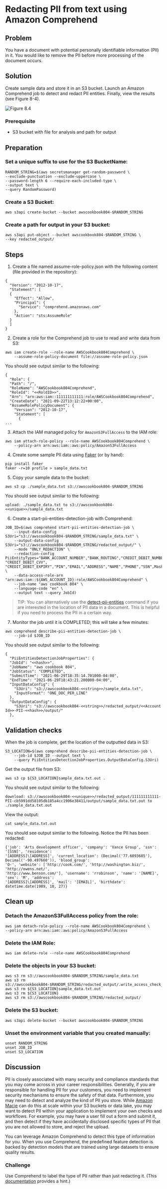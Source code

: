 # Redacting PII from text using Amazon Comprehend


## Problem
You have a document with potential personally identifiable information (PII) in it. You would like to remove the PII before more processing of the document occurs.

## Solution
Create sample data and store it in an S3 bucket. Launch an Amazon Comprehend job to detect and redact PII entities. Finally, view the results (see Figure 8-4).

![Figure 8.4](RedactingPIIDataFromaDocumentWithAmazonComprehend.png)

### Prerequisite
* S3 bucket with file for analysis and path for output

## Preparation
### Set a unique suffix to use for the S3 BucketName:
```
RANDOM_STRING=$(aws secretsmanager get-random-password \
--exclude-punctuation --exclude-uppercase \
--password-length 6 --require-each-included-type \
--output text \
--query RandomPassword)
```

### Create a S3 Bucket:

```
aws s3api create-bucket --bucket awscookbook804-$RANDOM_STRING
```

### Create a path for output in your S3 bucket:
```
aws s3api put-object --bucket awscookbook804-$RANDOM_STRING \
--key redacted_output/
```

## Steps
1. Create a file named assume-role-policy.json with the following content (file provided in the repository):
```
{
  "Version": "2012-10-17",
  "Statement": [
  {
    "Effect": "Allow",
    "Principal": {
      "Service": "comprehend.amazonaws.com"
    },
    "Action": "sts:AssumeRole"
  }
  ]
}
```

2. Create a role for the Comprehend job to use to read and write data from S3:
```
aws iam create-role --role-name AWSCookbook804Comprehend \
    --assume-role-policy-document file://assume-role-policy.json
```
You should see output similar to the following:
```
{
  "Role": {
  "Path": "/",
  "RoleName": "AWSCookbook804Comprehend",
  "RoleId": "<<RoldID>>",
  "Arn": "arn:aws:iam::111111111111:role/AWSCookbook804Comprehend",
  "CreateDate": "2021-09-22T13:12:22+00:00",
  "AssumeRolePolicyDocument": {
    "Version": "2012-10-17",
    "Statement": [
      {
...
```

3. Attach the IAM managed policy for `AmazonS3FullAccess` to the IAM role:
```
aws iam attach-role-policy --role-name AWSCookbook804Comprehend \
    --policy-arn arn:aws:iam::aws:policy/AmazonS3FullAccess
```

4. Create some sample PII data using [Faker](https://faker.readthedocs.io/en/master/) (or by hand):
```
pip install faker
faker -r=10 profile > sample_data.txt
```

5. Copy your sample data to the bucket:
```
aws s3 cp ./sample_data.txt s3://awscookbook804-$RANDOM_STRING
```

You should see output similar to the following:
```
upload: ./sample_data.txt to s3://awscookbook804-<<unique>>/sample_data.txt
```

6. Create a start-pii-entities-detection-job with Comprehend:
```
JOB_ID=$(aws comprehend start-pii-entities-detection-job \
    --input-data-config S3Uri="s3://awscookbook804-$RANDOM_STRING/sample_data.txt" \
    --output-data-config S3Uri="s3://awscookbook804-$RANDOM_STRING/redacted_output/" \
    --mode "ONLY_REDACTION" \
    --redaction-config
PiiEntityTypes="BANK_ACCOUNT_NUMBER","BANK_ROUTING","CREDIT_DEBIT_NUMBER", "CREDIT_DEBIT_CVV",
"CREDIT_DEBIT_EXPIRY","PIN","EMAIL","ADDRESS","NAME","PHONE","SSN",MaskMode="REPLACE_WITH_PII_ENTITY_TYPE" \
    --data-access-role-arn "arn:aws:iam::${AWS_ACCOUNT_ID}:role/AWSCookbook804Comprehend" \
    --job-name "aws cookbook 804" \
    --language-code "en" \
    --output text --query JobId)
```

> TIP: You can alternatively use the [detect-pii-entities](https://awscli.amazonaws.com/v2/documentation/api/latest/reference/comprehend/detect-pii-entities.html) command if you are interested in the location of PII data in a document. This is helpful if you need to process the PII in a certain way.

7. Monitor the job until it is COMPLETED; this will take a few minutes:
```
aws comprehend describe-pii-entities-detection-job \
    --job-id $JOB_ID
```

You should see output similar to the following:
```
{
  "PiiEntitiesDetectionJobProperties": {
  "JobId": "<<hash>>",
  "JobName": "aws cookbook 804",
  "JobStatus": "COMPLETED",
  "SubmitTime": "2021-06-29T18:35:14.701000-04:00",
  "EndTime": "2021-06-29T18:43:21.200000-04:00",
  "InputDataConfig": {
    "S3Uri": "s3://awscookbook804-<<string>>/sample_data.txt",
    "InputFormat": "ONE_DOC_PER_LINE"
  },
  "OutputDataConfig": {
    "S3Uri": "s3://awscookbook804-<<string>>/redacted_output/<<Account Id>>-PII-<<hash>>/output/"
  },
```

## Validation checks
When the job is complete, get the location of the outputted data in S3:
```
S3_LOCATION=$(aws comprehend describe-pii-entities-detection-job \
    --job-id $JOB_ID --output text \
    --query PiiEntitiesDetectionJobProperties.OutputDataConfig.S3Uri)
```

Get the output file from S3:
```
aws s3 cp ${S3_LOCATION}sample_data.txt.out .
```

You should see output similar to the following:
```
download: s3://awscookbook804-<<unique>>/redacted_output/111111111111-PII-cb5991dd58105db185a4cc1906e38411/output/sample_data.txt.out to ./sample_data.txt.out
```

View the output:
```
cat sample_data.txt.out
```

You should see output similar to the following. Notice the PII has been redacted:
```
{'job': 'Arts development officer', 'company': 'Vance Group', 'ssn': '[SSN]', 'residence':
'[ADDRESS]\[ADDRESS]', 'current_location': (Decimal('77.6093685'), Decimal('-90.497660')), 'blood_group':
'O-', 'website': ['http://cook.com/', 'http://washington.biz/', 'http://owens.net/',
'http://www.benson.com/'], 'username': 'rrobinson', 'name': '[NAME]', 'sex': 'M', 'address':
'[ADDRESS]\[ADDRESS]', 'mail': '[EMAIL]', 'birthdate': datetime.date(1989, 10, 27)}
```

## Clean up 
### Detach the AmazonS3FullAccess policy from the role:
```
aws iam detach-role-policy --role-name AWSCookbook804Comprehend \
--policy-arn arn:aws:iam::aws:policy/AmazonS3FullAccess
```

### Delete the IAM Role:

`aws iam delete-role --role-name AWSCookbook804Comprehend`

### Delete the objects in your S3 bucket:
```
aws s3 rm s3://awscookbook804-$RANDOM_STRING/sample_data.txt
aws s3 rm s3://awscookbook804-$RANDOM_STRING/redacted_output/.write_access_check_file.temp
aws s3 rm ${S3_LOCATION}sample_data.txt.out
aws s3 rm ${S3_LOCATION}
aws s3 rm s3://awscookbook804-$RANDOM_STRING/redacted_output/
```

### Delete the S3 bucket:

`aws s3api delete-bucket --bucket awscookbook804-$RANDOM_STRING`

### Unset the environment variable that you created manually:
```
unset RANDOM_STRING
unset JOB_ID
unset S3_LOCATION
```

## Discussion
PII is closely associated with many security and compliance standards that you may come across in your career responsibilities. Generally, if you are responsible for handling PII for your customers, you need to implement security mechanisms to ensure the safety of that data. Furthermore, you may need to detect and analyze the kind of PII you store. While [Amazon Macie](https://aws.amazon.com/macie/) can do this at scale within your S3 buckets or data lake, you may want to detect PII within your application to implement your own checks and workflows. For example, you may have a user fill out a form and submit it, and then detect if they have accidentally disclosed specific types of PII that you are not allowed to store, and reject the upload.

You can leverage Amazon Comprehend to detect this type of information for you. When you use Comprehend, the predefined feature detection is backed by detection models that are trained using large datasets to ensure quality results.

### Challenge
Use Comprehend to label the type of PII rather than just redacting it. (This [documentation](https://awscli.amazonaws.com/v2/documentation/api/latest/reference/comprehend/contains-pii-entities.html) provides a hint.)
